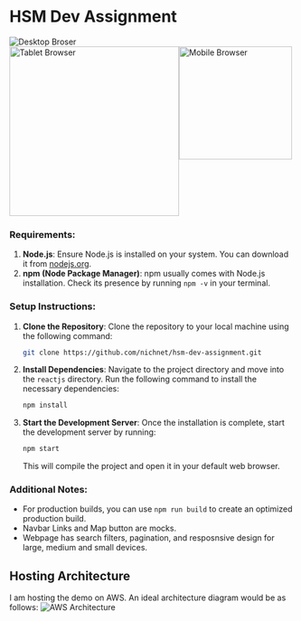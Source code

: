 # HSM Dev Assignment

<img src="https://github.com/nichnet/hsm-dev-assignment/blob/main/images/desktop.png" alt="Desktop Broser">

<div style="display: flex;">
    <img src="https://github.com/nichnet/hsm-dev-assignment/blob/main/images/tablet.png" alt="Tablet Browser" width="300"/>
    <img src="https://github.com/nichnet/hsm-dev-assignment/blob/main/images/mobile.png" alt="Mobile Browser" width="200"/>
</div>

### Requirements:
1. **Node.js**: Ensure Node.js is installed on your system. You can download it from [nodejs.org](https://nodejs.org/).
2. **npm (Node Package Manager)**: npm usually comes with Node.js installation. Check its presence by running `npm -v` in your terminal.

### Setup Instructions:
1. **Clone the Repository**: Clone the repository to your local machine using the following command:
    ```bash
    git clone https://github.com/nichnet/hsm-dev-assignment.git
    ```
2. **Install Dependencies**: Navigate to the project directory and move into the `reactjs` directory. Run the following command to install the necessary dependencies:
    ```bash
    npm install
    ```
2. **Start the Development Server**: Once the installation is complete, start the development server by running:
    ```bash
    npm start
    ```
   This will compile the project and open it in your default web browser.

### Additional Notes:
- For production builds, you can use `npm run build` to create an optimized production build.
- Navbar Links and Map button are mocks.
- Webpage has search filters, pagination, and resposnsive design for large, medium and small devices.

## Hosting Architecture
I am hosting the demo on AWS. An ideal architecture diagram would be as follows:
![AWS Architecture](https://github.com/nichnet/hsm-dev-assignment/blob/main/images/architecture.png)
